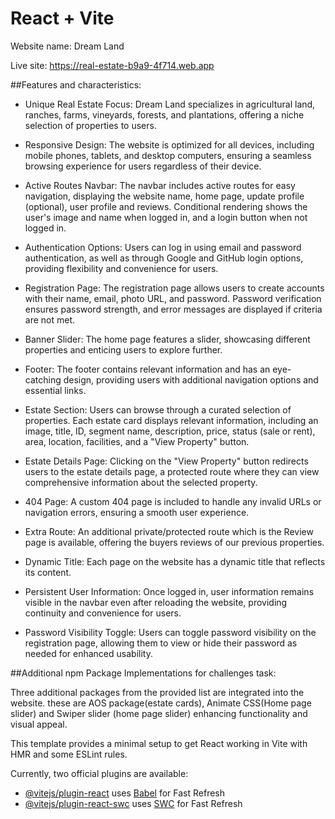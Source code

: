 # React + Vite

Website name: Dream Land

Live site: https://real-estate-b9a9-4f714.web.app

##Features and characteristics:

- Unique Real Estate Focus: Dream Land specializes in agricultural land, ranches, farms, vineyards, forests, and plantations, offering a niche selection of properties to users.

- Responsive Design: The website is optimized for all devices, including mobile phones, tablets, and desktop computers, ensuring a seamless browsing experience for users regardless of their device.

- Active Routes Navbar: The navbar includes active routes for easy navigation, displaying the website name, home page, update profile (optional), user profile and reviews. Conditional rendering shows the user's image and name when logged in, and a login button when not logged in.

- Authentication Options: Users can log in using email and password authentication, as well as through Google and GitHub login options, providing flexibility and convenience for users.

- Registration Page: The registration page allows users to create accounts with their name, email, photo URL, and password. Password verification ensures password strength, and error messages are displayed if criteria are not met.

- Banner Slider: The home page features a slider, showcasing different properties and enticing users to explore further.

- Footer: The footer contains relevant information and has an eye-catching design, providing users with additional navigation options and essential links.

- Estate Section: Users can browse through a curated selection of properties. Each estate card displays relevant information, including an image, title, ID, segment name, description, price, status (sale or rent), area, location, facilities, and a "View Property" button.

- Estate Details Page: Clicking on the "View Property" button redirects users to the estate details page, a protected route where they can view comprehensive information about the selected property.

- 404 Page: A custom 404 page is included to handle any invalid URLs or navigation errors, ensuring a smooth user experience.

- Extra Route: An additional private/protected route which is the Review page is available, offering the buyers reviews of our previous properties.

- Dynamic Title: Each page on the website has a dynamic title that reflects its content.

- Persistent User Information: Once logged in, user information remains visible in the navbar even after reloading the website, providing continuity and convenience for users.

- Password Visibility Toggle: Users can toggle password visibility on the registration page, allowing them to view or hide their password as needed for enhanced usability.

##Additional npm Package Implementations for challenges task:

Three additional packages from the provided list are integrated into the website. these are AOS package(estate cards), Animate CSS(Home page slider) and Swiper slider (home page slider) enhancing functionality and visual appeal.

This template provides a minimal setup to get React working in Vite with HMR and some ESLint rules.

Currently, two official plugins are available:

- [@vitejs/plugin-react](https://github.com/vitejs/vite-plugin-react/blob/main/packages/plugin-react/README.md) uses [Babel](https://babeljs.io/) for Fast Refresh
- [@vitejs/plugin-react-swc](https://github.com/vitejs/vite-plugin-react-swc) uses [SWC](https://swc.rs/) for Fast Refresh
